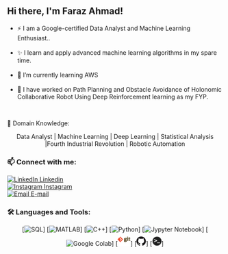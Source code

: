 
<!--<img align="center" src="https://github.com/muqadir1/muqadir1/blob/master/Assets/banner.png" />
-->
## Hi there, I'm Faraz Ahmad! 
 - ⚡ I am a Google-certified Data Analyst and Machine Learning Enthusiast.. 
 <br /><br />
- ✨  I learn and apply advanced machine learning algorithms in my spare time. 
 <br /><br />
- 🌱 I’m currently learning AWS
 <br /><br />
- 🔭 I have worked on Path Planning and Obstacle Avoidance of Holonomic Collaborative Robot Using Deep Reinforcement learning as my FYP. 
<br />

👀 Domain Knowledge:<br />
<p align="center">
   Data Analyst | Machine Learning | Deep Learning | Statistical Analysis |Fourth Industrial Revolution | Robotic Automation
<br />


### 📫 Connect with me:

[<img alt="LinkedIn" width="22px" src="https://cdn.jsdelivr.net/npm/simple-icons@v3/icons/linkedin.svg" /> Linkedin][linkedin]<br />
[<img alt="Instagram" width="22px" src="https://cdn.jsdelivr.net/npm/simple-icons@v3/icons/instagram.svg" /> Instagram][instagram]<br />
[<img alt="Email" width="22px" src="https://cdn.jsdelivr.net/npm/simple-icons@3.5.0/icons/microsoftoutlook.svg"/> E-mail][email]

### 🛠 Languages and Tools:
<p align="center">
[<img alt="SQL" width="36px" src="![image](https://user-images.githubusercontent.com/99408263/191412961-d42bf6ca-dd39-41ad-a73e-12b39343c36b.png)" />]
[<img alt="MATLAB" width="36px" src="https://logos-world.net/wp-content/uploads/2020/12/MATLAB-Logo.png" />]
[<img alt="C++" width="20px" src="https://brandslogos.com/wp-content/uploads/images/large/c-logo.png" />]
[<img alt="Python" width="20px" src="https://user-images.githubusercontent.com/99408263/155013995-633dfb94-45fb-405d-8c44-9abbab7851df.png" />]
[<img alt="Jypyter Notebook" width="26px" src="https://user-images.githubusercontent.com/99408263/155014451-453f1e42-6a7a-441f-be11-55d7547b8118.png" />]
[<img alt="Google Colab" width="26px" src="https://user-images.githubusercontent.com/99408263/155014668-531a8a78-8408-41ce-bba1-accf68b27d72.png" />]
[<img alt="Git" width="30px" src="https://raw.githubusercontent.com/github/explore/80688e429a7d4ef2fca1e82350fe8e3517d3494d/topics/git/git.png" />]
[<img alt="GitHub" width="22px" src="https://raw.githubusercontent.com/github/explore/78df643247d429f6cc873026c0622819ad797942/topics/github/github.png" />]
[<img alt="Terminal" width="22px" src="https://raw.githubusercontent.com/github/explore/80688e429a7d4ef2fca1e82350fe8e3517d3494d/topics/terminal/terminal.png" />]


[email]: mailto:farazahmadgik@gmail.com
[instagram]: https://www.instagram.com/f.a.r.a.z_s/
[linkedin]: https://www.linkedin.com/in/mfaraz-ahmad/
